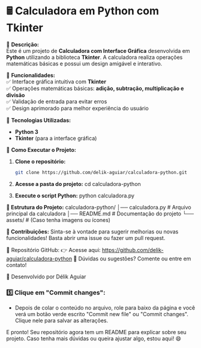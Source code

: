# 🖩 Calculadora em Python com Tkinter

🚀 **Descrição:**  
Este é um projeto de **Calculadora com Interface Gráfica** desenvolvida em **Python** utilizando a biblioteca **Tkinter**. A calculadora realiza operações matemáticas básicas e possui um design amigável e interativo.  

📌 **Funcionalidades:**  
✅ Interface gráfica intuitiva com **Tkinter**  
✅ Operações matemáticas básicas: **adição, subtração, multiplicação e divisão**  
✅ Validação de entrada para evitar erros  
✅ Design aprimorado para melhor experiência do usuário  

🎨 **Tecnologias Utilizadas:**  
- **Python 3**  
- **Tkinter** (para a interface gráfica)  

🔧 **Como Executar o Projeto:**  
1. **Clone o repositório:**  
   ```bash
   git clone https://github.com/delik-aguiar/calculadora-python.git
   
2. **Acesse a pasta do projeto:**
   cd calculadora-python

3. **Execute o script Python:**
   python calculadora.py

**📂 Estrutura do Projeto:**
   calculadora-python/
│── calculadora.py   # Arquivo principal da calculadora
│── README.md        # Documentação do projeto
└── assets/          # (Caso tenha imagens ou ícones)

**📌 Contribuições:**
Sinta-se à vontade para sugerir melhorias ou novas funcionalidades! Basta abrir uma issue ou fazer um pull request.

🔗 Repositório GitHub:
👉 Acesse aqui: https://github.com/delik-aguiar/calculadora-python
📢 Dúvidas ou sugestões? Comente ou entre em contato!

🚀 Desenvolvido por Délik Aguiar


### 5️⃣ Clique em "Commit changes":
- Depois de colar o conteúdo no arquivo, role para baixo da página e você verá um botão verde escrito "Commit new file" ou "Commit changes". Clique nele para salvar as alterações.

E pronto! Seu repositório agora tem um README para explicar sobre seu projeto. Caso tenha mais dúvidas ou queira ajustar algo, estou aqui! 😄

